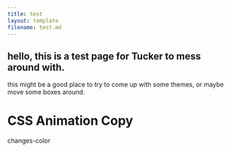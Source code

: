 ```yaml
---
title: test
layout: template
filename: test.md
---
```


## hello, this is a test page for Tucker to mess around with.

this might be a good place to try to come up with some themes, or maybe move some boxes around.

<h1>CSS Animation Copy</h1>

<div class='changes-color'>changes-color</div>
